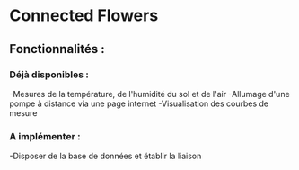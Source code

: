 # Connected Flowers
## Fonctionnalités :
### Déjà disponibles :
-Mesures de la température, de l'humidité du sol et de l'air
-Allumage d'une pompe à distance via une page internet
-Visualisation des courbes de mesure
### A implémenter :
-Disposer de la base de données et établir la liaison
